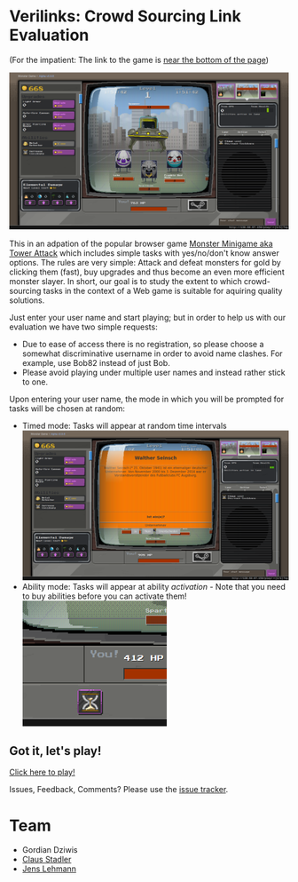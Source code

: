 # Verilinks: Crowd Sourcing Link Evaluation
(For the impatient: The link to the game is [near the bottom of the page](#letsplay))

![VeriTask vanilla](images/veritask-vanilla.png)

This in an adpation of the popular browser game [Monster Minigame aka Tower Attack](https://github.com/SteamDatabase/MonsterMinigame) which includes simple tasks with  yes/no/don't know answer options.
The rules are very simple: Attack and defeat monsters for gold by clicking them (fast), buy upgrades and thus become an even more efficient monster slayer.
In short, our goal is to study the extent to which crowd-sourcing tasks in the context of a Web game is suitable for aquiring quality solutions.

Just enter your user name and start playing; but in order to help us with our evaluation we have two simple requests:

* Due to ease of access there is no registration, so please choose a somewhat discriminative username in order to avoid name clashes. For example, use Bob82 instead of just Bob.
* Please avoid playing under multiple user names and instead rather stick to one.

Upon entering your user name, the mode in which you will be prompted for tasks will be chosen at random:

* Timed mode: Tasks will appear at random time intervals
![VeriTask timed tasks](images/veritask-timed.png)
* Ability mode: Tasks will appear at ability _activation_ - Note that you need to buy abilities before you can activate them!
![VeriTask ability](images/veritask-ability.png)


## <a name="letsplay"></a>Got it, let's play!

[Click here to play!](http://138.68.87.150/)

Issues, Feedback, Comments? Please use the [issue tracker](https://github.com/AKSW/VeriLinks/issues).

# Team

* Gordian Dziwis
* [Claus Stadler](http://aksw.org/ClausStadler)
* [Jens Lehmann](http://jens-lehmann.org/)


